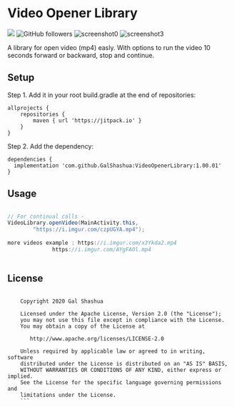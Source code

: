 # Video Opener Library

[![](https://jitpack.io/v/GalShashua/VideoOpenerLibrary.svg)](https://jitpack.io/#GalShashua/VideoOpenerLibrary)
<img alt="GitHub followers" src="https://img.shields.io/github/followers/GalShashua?style=social">
![screenshot0](https://user-images.githubusercontent.com/56959832/99788323-a2357d00-2b29-11eb-95f2-de9b57415958.JPG)
![screenshot3](https://user-images.githubusercontent.com/56959832/99791789-d1022200-2b2e-11eb-80b5-8d49cf2de8f5.JPG)

A library for open video (mp4) easly.
With options to run the video 10 seconds forward or backward, stop and continue.

## Setup
Step 1. Add it in your root build.gradle at the end of repositories:
```
allprojects {
    repositories {
	    maven { url 'https://jitpack.io' }
    }
}
```

Step 2. Add the dependency:

```
dependencies {
  implementation 'com.github.GalShashua:VideoOpenerLibrary:1.00.01'
}

```

## Usage
```java

// For continual calls - 
VideoLibrary.openVideo(MainActivity.this, 
		"https://i.imgur.com/czpUGYA.mp4");
		
more videos example : https://i.imgur.com/x3Ykda2.mp4
		      https://i.imgur.com/AYgFAOl.mp4
	
```	


## License
```	

    Copyright 2020 Gal Shashua

    Licensed under the Apache License, Version 2.0 (the "License");
    you may not use this file except in compliance with the License.
    You may obtain a copy of the License at

       http://www.apache.org/licenses/LICENSE-2.0

    Unless required by applicable law or agreed to in writing, software
    distributed under the License is distributed on an "AS IS" BASIS,
    WITHOUT WARRANTIES OR CONDITIONS OF ANY KIND, either express or implied.
    See the License for the specific language governing permissions and
    limitations under the License.
    ``` 
